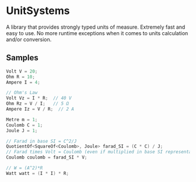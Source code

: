 # UnitSystems

A library that provides strongly typed units of measure. Extremely fast and easy to use. 
No more runtime exceptions when it comes to units calculation and/or conversion.

## Samples
```C#
Volt V = 20;
Ohm R = 10;
Ampere I = 4;

// Ohm's Law
Volt Vz = I * R;  // 40 V
Ohm Rz = V / I;   // 5 Ω
Ampere Iz = V / R;  // 2 A

Metre m = 1;
Coulomb C = 1;
Joule J = 1;

// Farad in base SI = C^2/J
QuotientOf<SquareOf<Coulomb>, Joule> farad_SI = (C * C) / J;
// Farad times Volt = Coulomb (even if multiplied in base SI representation)
Coulomb coulomb = farad_SI * V;

// W = (A^2)*R
Watt watt = (I * I) * R;
```